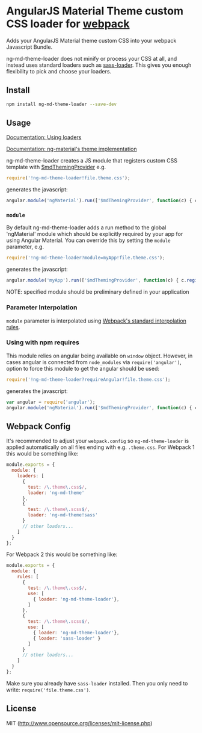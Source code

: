 # AngularJS Material Theme custom CSS loader for [webpack](http://webpack.github.io/)

Adds your AngularJS Material theme custom CSS into your webpack Javascript Bundle.

ng-md-theme-loader does not minify or process your CSS at all, and instead uses standard loaders such as [sass-loader](https://github.com/webpack-contrib/sass-loader). This gives you enough flexibility to pick and choose your loaders.

## Install

```bash
npm install ng-md-theme-loader --save-dev
```

## Usage

[Documentation: Using loaders](https://webpack.js.org/concepts/loaders/#using-loaders)

[Documentation: ng-material's theme implementation](https://github.com/angular/material/blob/master/docs/guides/THEMES_IMPL_NOTES.md#the-mini-dsl)

ng-md-theme-loader creates a JS module that registers custom CSS template with [$mdThemingProvider](https://material.angularjs.org/1.1.4/#custom-theme-styles)  e.g.

```javascript
require('!ng-md-theme-loader!file.theme.css');
```
generates the javascript:
```javascript
angular.module('ngMaterial').run(['$mdThemingProvider', function(c) { c.registerStyles('content of the ?.theme.css file') }]);
```


### `module`

By default ng-md-theme-loader adds a run method to the global 'ngMaterial' module which should be explicitly required by your app for using Angular Material.
You can override this by setting the `module` parameter, e.g.

```javascript
require('!ng-md-theme-loader?module=myApp!file.theme.css');
```
 generates the javascript:
```javascript
angular.module('myApp').run(['$mdThemingProvider', function(c) { c.registerStyles('content of the ?.theme.css file') }]);
```

NOTE: specified module should be preliminary defined in your application

### Parameter Interpolation

`module` parameter is interpolated using 
[Webpack's standard interpolation rules](https://github.com/webpack/loader-utils#interpolatename).

### Using with npm requires

This module relies on angular being available on `window` object. However, in cases angular is connected from `node_modules` via `require('angular')`, option to force this module to get the angular should be used:

```javascript
require('!ng-md-theme-loader?requireAngular!file.theme.css');
```

generates the javascript:
```javascript
var angular = require('angular');
angular.module('ngMaterial').run(['$mdThemingProvider', function(c) { c.registerStyles('content of the ?.theme.css file') }]);
```

## Webpack Config

It's recommended to adjust your `webpack.config` so `ng-md-theme-loader` is applied automatically on all files ending with e.g. `.theme.css`. For Webpack 1 this would be something like:

```javascript
module.exports = {
  module: {
    loaders: [
      {
        test: /\.theme\.css$/,
        loader: 'ng-md-theme'
      },
      {
        test: /\.theme\.scss$/,
        loader: 'ng-md-theme!sass'
      }
      // other loaders...
    ]
  }
};
```
For Webpack 2 this would be something like:

```javascript
module.exports = {
  module: {
    rules: [
      {
        test: /\.theme\.css$/,
        use: [
          { loader: 'ng-md-theme-loader'},
        ]
      },
      {
        test: /\.theme\.scss$/,
        use: [
          { loader: 'ng-md-theme-loader'},
          { loader: 'sass-loader' }
        ]
      }
      // other loaders...
    ]
  }
};
```
Make sure you already have `sass-loader` installed. Then you only need to write: `require('file.theme.css')`.

## License

MIT (http://www.opensource.org/licenses/mit-license.php)
